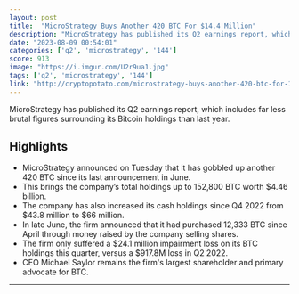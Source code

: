 ```yaml
---
layout: post
title:  "MicroStrategy Buys Another 420 BTC For $14.4 Million"
description: "MicroStrategy has published its Q2 earnings report, which includes far less brutal figures surrounding its Bitcoin holdings than last year."
date: "2023-08-09 00:54:01"
categories: ['q2', 'microstrategy', '144']
score: 913
image: "https://i.imgur.com/U2r9ua1.jpg"
tags: ['q2', 'microstrategy', '144']
link: "http://cryptopotato.com/microstrategy-buys-another-420-btc-for-14-4-million/"
---
```


MicroStrategy has published its Q2 earnings report, which includes far less brutal figures surrounding its Bitcoin holdings than last year.

## Highlights

- MicroStrategy announced on Tuesday that it has gobbled up another 420 BTC since its last announcement in June.
- This brings the company’s total holdings up to 152,800 BTC worth $4.46 billion.
- The company has also increased its cash holdings since Q4 2022 from $43.8 million to $66 million.
- In late June, the firm announced that it had purchased 12,333 BTC since April through money raised by the company selling shares.
- The firm only suffered a $24.1 million impairment loss on its BTC holdings this quarter, versus a $917.8M loss in Q2 2022.
- CEO Michael Saylor remains the firm's largest shareholder and primary advocate for BTC.

---
